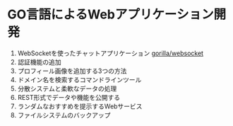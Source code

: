 # GO言語によるWebアプリケーション開発

1. WebSocketを使ったチャットアプリケーション
[gorilla/websocket](https://github.com/gorilla/websocket)
1. 認証機能の追加
1. プロフィール画像を追加する3つの方法
1. ドメイン名を検索するコマンドラインツール
1. 分散システムと柔軟なデータの処理
1. REST形式でデータや機能を公開する
1. ランダムなおすすめを提示するWebサービス
1. ファイルシステムのバックアップ
